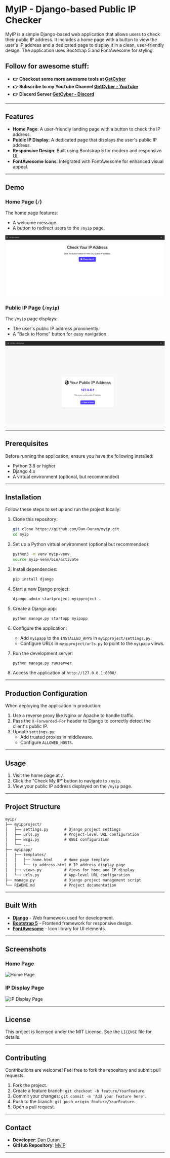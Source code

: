 # MyIP - Django-based Public IP Checker

MyIP is a simple Django-based web application that allows users to check their public IP address. It includes a home page with a button to view the user's IP address and a dedicated page to display it in a clean, user-friendly design. The application uses Bootstrap 5 and FontAwesome for styling.

## Follow for awesome stuff:
- **👉 Checkout some more awesome tools at [GetCyber](https://getcyber.me/tools)**
- **👉 Subscribe to my YouTube Channel [GetCyber - YouTube](https://youtube.com/getCyber)**
- **👉 Discord Server [GetCyber - Discord](https://discord.gg/YUf3VpDeNH)**

---

## Features

- **Home Page**: A user-friendly landing page with a button to check the IP address.
- **Public IP Display**: A dedicated page that displays the user's public IP address.
- **Responsive Design**: Built using Bootstrap 5 for modern and responsive UI.
- **FontAwesome Icons**: Integrated with FontAwesome for enhanced visual appeal.

---

## Demo

### Home Page (`/`)
The home page features:
- A welcome message.
- A button to redirect users to the `/myip` page.

![Home Page Screenshot](home.png)

### Public IP Page (`/myip`)
The `/myip` page displays:
- The user's public IP address prominently.
- A "Back to Home" button for easy navigation.

![IP Page Screenshot](myip.png)

---

## Prerequisites

Before running the application, ensure you have the following installed:

- Python 3.8 or higher
- Django 4.x
- A virtual environment (optional, but recommended)

---

## Installation

Follow these steps to set up and run the project locally:

1. Clone this repository:

   ```bash
   git clone https://github.com/Dan-Duran/myip.git
   cd myip
   ```

2. Set up a Python virtual environment (optional but recommended):

   ```bash
   python3 -m venv myip-venv
   source myip-venv/bin/activate
   ```

3. Install dependencies:

   ```bash
   pip install django
   ```

4. Start a new Django project:

   ```bash
   django-admin startproject myipproject .
   ```

5. Create a Django app:

   ```bash
   python manage.py startapp myipapp
   ```

6. Configure the application:
   - Add `myipapp` to the `INSTALLED_APPS` in `myipproject/settings.py`.
   - Configure URLs in `myipproject/urls.py` to point to the `myipapp` views.

7. Run the development server:

   ```bash
   python manage.py runserver
   ```

8. Access the application at `http://127.0.0.1:8000/`.

---

## Production Configuration

When deploying the application in production:
1. Use a reverse proxy like Nginx or Apache to handle traffic.
2. Pass the `X-Forwarded-For` header to Django to correctly detect the client's public IP.
3. Update `settings.py`:
   - Add trusted proxies in middleware.
   - Configure `ALLOWED_HOSTS`.

---

## Usage

1. Visit the home page at `/`.
2. Click the "Check My IP" button to navigate to `/myip`.
3. View your public IP address displayed on the `/myip` page.

---

## Project Structure

```
myip/
├── myipproject/
│   ├── settings.py       # Django project settings
│   ├── urls.py           # Project-level URL configuration
│   ├── wsgi.py           # WSGI configuration
│   └── ...
├── myipapp/
│   ├── templates/
│   │   ├── home.html     # Home page template
│   │   └── ip_address.html # IP address display page
│   ├── views.py          # Views for home and IP display
│   └── urls.py           # App-level URL configuration
├── manage.py             # Django project management script
└── README.md             # Project documentation
```

---

## Built With

- **[Django](https://www.djangoproject.com/)** - Web framework used for development.
- **[Bootstrap 5](https://getbootstrap.com/)** - Frontend framework for responsive design.
- **[FontAwesome](https://fontawesome.com/)** - Icon library for UI elements.

---

## Screenshots

### Home Page
![Home Page](https://via.placeholder.com/800x400?text=Home+Page)

### IP Display Page
![IP Display Page](https://via.placeholder.com/800x400?text=IP+Display)

---

## License

This project is licensed under the MIT License. See the `LICENSE` file for details.

---

## Contributing

Contributions are welcome! Feel free to fork the repository and submit pull requests.

1. Fork the project.
2. Create a feature branch: `git checkout -b feature/YourFeature`.
3. Commit your changes: `git commit -m 'Add your feature here'`.
4. Push to the branch: `git push origin feature/YourFeature`.
5. Open a pull request.

---

## Contact

- **Developer**: [Dan Duran](https://github.com/Dan-Duran)
- **GitHub Repository**: [MyIP](https://github.com/Dan-Duran/myip.git)

---